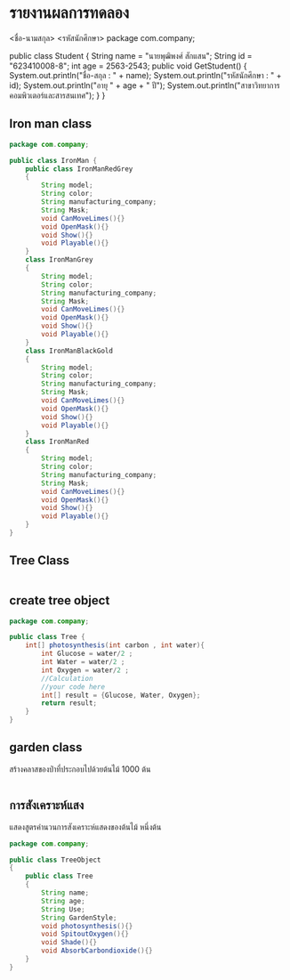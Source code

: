# รายงานผลการทดลอง

<ชื่อ-นามสกุล> <รหัสนักศึกษา>
package com.company;

public class Student
{
    String name = "นายพุฒิพงศ์  สักแสน";
    String id = "623410008-8";
    int age = 2563-2543;
    public void GetStudent()
    {
        System.out.println("ชื่อ-สกุล : " + name);
        System.out.println("รหัสนักศึกษา : " + id);
        System.out.println("อายุ " + age + " ปี");
        System.out.println("สาขาวิทยาการคอมพิวเตอร์และสารสนเทศ");
    }
}

## Iron man class

```java
package com.company;

public class IronMan {
    public class IronManRedGrey
    {
        String model;
        String color;
        String manufacturing_company;
        String Mask;
        void CanMoveLimes(){}
        void OpenMask(){}
        void Show(){}
        void Playable(){}
    }
    class IronManGrey
    {
        String model;
        String color;
        String manufacturing_company;
        String Mask;
        void CanMoveLimes(){}
        void OpenMask(){}
        void Show(){}
        void Playable(){}
    }
    class IronManBlackGold
    {
        String model;
        String color;
        String manufacturing_company;
        String Mask;
        void CanMoveLimes(){}
        void OpenMask(){}
        void Show(){}
        void Playable(){}
    }
    class IronManRed
    {
        String model;
        String color;
        String manufacturing_company;
        String Mask;
        void CanMoveLimes(){}
        void OpenMask(){}
        void Show(){}
        void Playable(){}
    }
}
```

## Tree Class

```java

```

## create tree object

```java
package com.company;

public class Tree {
    int[] photosynthesis(int carbon , int water){
        int Glucose = water/2 ;
        int Water = water/2 ;
        int Oxygen = water/2 ;
        //Calculation
        //your code here
        int[] result = {Glucose, Water, Oxygen};
        return result;
    }
}
```

## garden class

สร้างคลาสของป่าที่ประกอบไปด้วยต้นไม้ 1000 ต้น

```java

```

## การสังเคราะห์แสง

แสดงสูตรคำนวนการสังเคราะห์แสดงของต้นไม้ หนึ่งต้น

```java
package com.company;

public class TreeObject
{
    public class Tree
    {
        String name;
        String age;
        String Use;
        String GardenStyle;
        void photosynthesis(){}
        void SpitoutOxygen(){}
        void Shade(){}
        void AbsorbCarbondioxide(){}
    }
}

```
